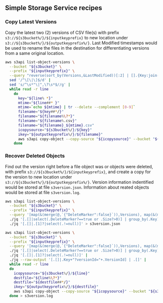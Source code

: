 
## Simple Storage Service recipes

### Copy Latest Versions

Copy the latest two (2) versions of CSV file(s) with prefix `s3://${s3bucket%/}/${inputkeyprefix}` to new location under `s3://${s3bucket%/}/${outputkeyprefix%/}`. Last Modified timestamps would be used to rename the files in the destination for differentiating versions from a same original location. 

```bash
aws s3api list-object-versions \
  --bucket "${s3bucket}" \
  --prefix "${inputkeyprefix}" \
  --query "reverse(sort_by(Versions,&LastModified))[:2] | [].{Key:join('?versionId=',[Key,VersionId]),LastModified:LastModified} | [].join(' ',[Key,LastModified])" |
  sed '/^\[\|\]$/d' |
  sed 's/^\s*"\|",\?\s*$//g' |
  while read -r line 
    do
      key="${line% *}"
      mtime="${line##* }"
      mtime=`echo ${mtime} | tr --delete --complement [0-9]`
      filename="${key##*/}"
      filename="${filename%\?*}"
      filename="${filename%.csv}"
      filename="${filename}_${mtime}.csv"
      icopysource="${s3bucket%/}/${key}"
      ikey="${outputkeyprefix%/}/${filename}"
      aws s3api copy-object --copy-source "${icopysource}" --bucket "${s3bucket}" --key "${ikey}"
    done

```

### Recover Deleted Objects

Find out the version right before a file object was or objects were deleted, with prefix `s3://${s3bucket%/}/${inputkeyprefix}`, and create a copy for the version to new location under `s3://${s3bucket%/}/${outputkeyprefix%/}`. Version information indentified would be stored at file `s3version.json`. Information about reated objects would be stored at file `s3version.log`. 

```bash
aws s3api list-object-versions \
  --bucket "${s3bucket}" \
  --prefix "${inputkeyprefix}" \
  --query '[map(&(merge(@,`{"DeleteMarker":false}`)),Versions), map(&(merge(@,`{"DeleteMarker":true}`)), DeleteMarkers)][]' |
  ./jq '[.[]|select(.DeleteMarker?==true or .Size?>0)] | group_by(.Key) | [.[]|sort_by(.LastModified)|reverse] | [.[]|select(.[0].DeleteMarker?==true and .[0].IsLatest?==true)|select(.[1].IsLatest?==false and .[1].Key?!=null and .[1].VersionId?!=null)]' |
  ./jq '[.[]|.[1]?|select(.!=null)]' > s3version.json

aws s3api list-object-versions \
  --bucket "${s3bucket}" \
  --prefix "${inputkeyprefix}" \
  --query '[map(&(merge(@,`{"DeleteMarker":false}`)),Versions), map(&(merge(@,`{"DeleteMarker":true}`)), DeleteMarkers)][]' |
  ./jq '[.[]|select(.DeleteMarker?==true or .Size?>0)] | group_by(.Key) | [.[]|sort_by(.LastModified)|reverse] | [.[]|select(.[0].DeleteMarker?==true and .[0].IsLatest?==true)|select(.[1].IsLatest?==false and .[1].Key?!=null and .[1].VersionId?!=null)]' |
  ./jq '[.[]|.[1]?|select(.!=null)]' |
  ./jq --raw-output '[.[]|.Key+"?versionId="+.VersionId] | .[]' |
  while read -r line 
  do
    icopysource="${s3bucket%/}/${line}"
    destfile="${line%\?*}"
    destfile="${destfile##*/}"
    ikey="${outputkeyprefix%/}/${destfile}"
    aws s3api copy-object --copy-source "${icopysource}" --bucket "${s3bucket}" --key "${ikey}"
  done > s3version.log

```
